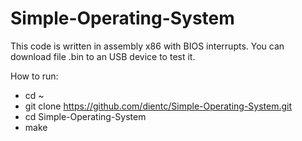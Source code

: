 # Simple-Operating-System

This code is written in assembly x86 with BIOS interrupts. You can download file .bin to an USB device to test it.

How to run:
- cd ~
- git clone https://github.com/dientc/Simple-Operating-System.git
- cd Simple-Operating-System
- make

